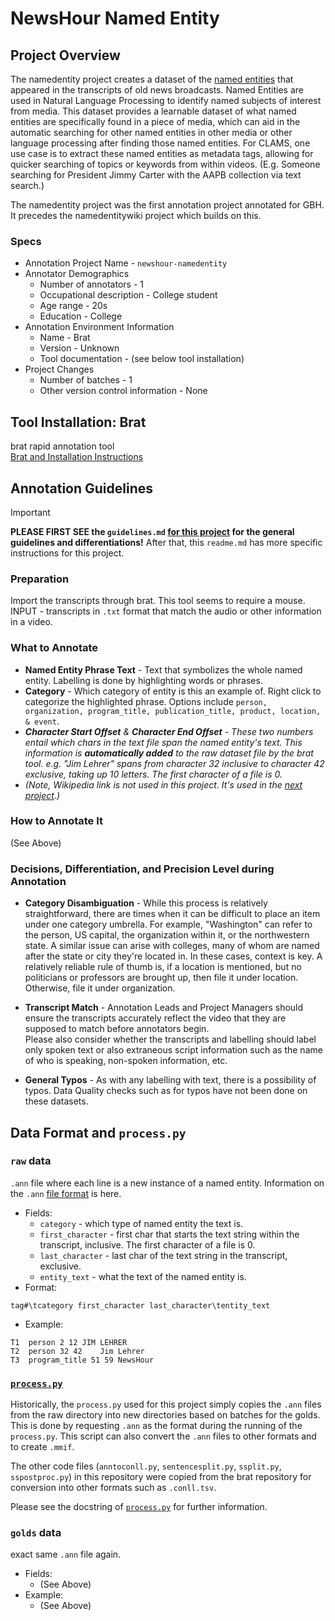 # NewsHour Named Entity

## Project Overview
The namedentity project creates a dataset of the [named entities](https://www.techtarget.com/searchbusinessanalytics/definition/named-entity#:~:text=In%20data%20mining%2C%20a%20named,phone%20numbers%2C%20companies%20and%20addresses.) 
that appeared in the transcripts of old news broadcasts. Named Entities are used in Natural Language Processing to identify named subjects of interest from media. 
This dataset provides a learnable dataset of what named entities  are specifically found in a piece of media, which can aid in the automatic searching for other named entities in other media or other language processing after finding those named entities.
For CLAMS, one use case is to extract these named entities as metadata tags, allowing for quicker searching of topics or keywords from within videos. (E.g. Someone searching for President Jimmy Carter with the AAPB collection via text search.)  
  
The namedentity project was the first annotation project annotated for GBH. It precedes the namedentitywiki project which builds on this.  

### Specs
* Annotation Project Name - `newshour-namedentity`
* Annotator Demographics 
    * Number of annotators - 1
    * Occupational description - College student
    * Age range - 20s
    * Education - College
* Annotation Environment Information
    * Name - Brat
    * Version - Unknown
    * Tool documentation - (see below tool installation)
* Project Changes
    * Number of batches - 1
    * Other version control information - None
    
## Tool Installation: Brat
brat rapid annotation tool    
[Brat and Installation Instructions](https://brat.nlplab.org/index.html)    

## Annotation Guidelines
> [!Important]  
> **PLEASE FIRST SEE the `guidelines.md` [for this project](https://github.com/clamsproject/aapb-annotations/blob/main/newshour-namedentity/guidelines.md) for the general guidelines and differentiations!** 
> After that, this `readme.md` has more specific instructions for this project.   

### Preparation
Import the transcripts through brat. This tool seems to require a mouse.   
INPUT - transcripts in `.txt` format that match the audio or other information in a video.  
### What to Annotate
* **Named Entity Phrase Text** - Text that symbolizes the whole named entity. Labelling is done by highlighting words or phrases.  
* **Category** - Which category of entity is this an example of. Right click to categorize the highlighted phrase. 
Options include `person, organization, program_title, publication_title, product, location, & event`.  
* _**Character Start Offset** & **Character End Offset** - These two numbers entail which chars in the text file span the named entity's text. 
This information is **automatically added** to the raw dataset file by the brat tool. 
e.g. "Jim Lehrer" spans from character 32 inclusive to character 42 exclusive, taking up 10 letters. The first character of a file is 0._    
* _(Note, Wikipedia link is not used in this project. It's used in the [next project](https://github.com/clamsproject/aapb-annotations/tree/main/newshour-namedentity-wikipedialink).)_ 
### How to Annotate It
(See Above)
### Decisions, Differentiation, and Precision Level during Annotation
* **Category Disambiguation** - While this process is relatively straightforward, there are times when it can be difficult to place an item under one category umbrella. 
For example, "Washington" can refer to the person, US capital, the organization within it, or the northwestern state. 
A similar issue can arise with colleges, many of whom are named after the state or city they're located in. In these cases, context is key. 
A relatively reliable rule of thumb is, if a location is mentioned, but no politicians or professors are brought up, then file it under location. Otherwise, file it under organization.  

* **Transcript Match** - Annotation Leads and Project Managers should ensure the transcripts accurately reflect the video that they are supposed to match before annotators begin.  
Please also consider whether the transcripts and labelling should label only spoken text or also extraneous script information such as the name of who is speaking, non-spoken information, etc. 

* **General Typos** - As with any labelling with text, there is a possibility of typos. Data Quality checks such as for typos have not been done on these datasets.  

## Data Format and `process.py`
### `raw` data
`.ann` file where each line is a new instance of a named entity. Information on the `.ann` [file format](https://brat.nlplab.org/standoff.html) is here. 
* Fields:
    * `category` - which type of named entity the text is. 
    * `first_character` - first char that starts the text string within the transcript, inclusive. The first character of a file is 0.
    * `last_character` - last char of the text string in the transcript, exclusive. 
    * `entity_text` - what the text of the named entity is. 
* Format:
```
tag#\tcategory first_character last_character\tentity_text
```
* Example:
```
T1	person 2 12	JIM LEHRER
T2	person 32 42	Jim Lehrer
T3	program_title 51 59	NewsHour
```
### [`process.py`](process.py)
Historically, the `process.py` used for this project simply copies the `.ann` files from the raw directory into new directories based on batches for the golds.
This is done by requesting `.ann` as the format during the running of the `process.py`. 
This script can also convert the `.ann` files to other formats and to create `.mmif`. 

The other code files (`anntoconll.py`, `sentencesplit.py`, `ssplit.py`, `sspostproc.py`) in this repository were copied from the brat repository for conversion into other formats such as `.conll.tsv`. 

Please see the docstring of [`process.py`](process.py) for further information. 

### `golds` data
exact same `.ann` file again.  
* Fields:  
    * (See Above)
* Example:  
    * (See Above)
